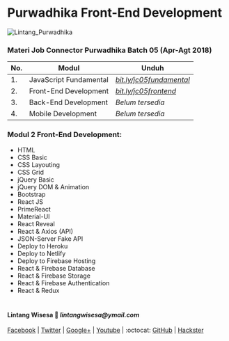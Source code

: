 # Purwadhika Front-End Development

![Lintang_Purwadhika](https://static.wixstatic.com/media/2e6af2_f69a4271c3534ae1869a7ed63e278b2b~mv2.png/v1/fill/w_246,h_39,al_c,usm_0.66_1.00_0.01/2e6af2_f69a4271c3534ae1869a7ed63e278b2b~mv2.png)

### Materi Job Connector Purwadhika Batch 05 (Apr-Agt 2018)

No.|Modul|Unduh
-----|-----|-----
1.|JavaScript Fundamental|*[bit.ly/jc05fundamental](https://github.com/LintangWisesa/Purwadhika-JC05-01_JSfundamental)*
2.|Front-End Development|*[bit.ly/jc05frontend](https://github.com/LintangWisesa/Purwadhika-JC05-02_FrontEnd)*
3.|Back-End Development|*Belum tersedia*
4.|Mobile Development|*Belum tersedia*

### Modul 2 Front-End Development:

- HTML
- CSS Basic
- CSS Layouting
- CSS Grid
- jQuery Basic
- jQuery DOM & Animation
- Bootstrap
- React JS
- PrimeReact
- Material-UI
- React Reveal
- React & Axios (API)
- JSON-Server Fake API
- Deploy to Heroku
- Deploy to Netlify
- Deploy to Firebase Hosting
- React & Firebase Database
- React & Firebase Storage
- React & Firebase Authentication
- React & Redux

#

#### Lintang Wisesa :love_letter: _lintangwisesa@ymail.com_

[Facebook](https://www.facebook.com/lintangbagus) | 
[Twitter](https://twitter.com/Lintang_Wisesa) |
[Google+](https://plus.google.com/u/0/+LintangWisesa1) |
[Youtube](https://www.youtube.com/user/lintangbagus) | 
:octocat: [GitHub](https://github.com/LintangWisesa) |
[Hackster](https://www.hackster.io/lintangwisesa)
